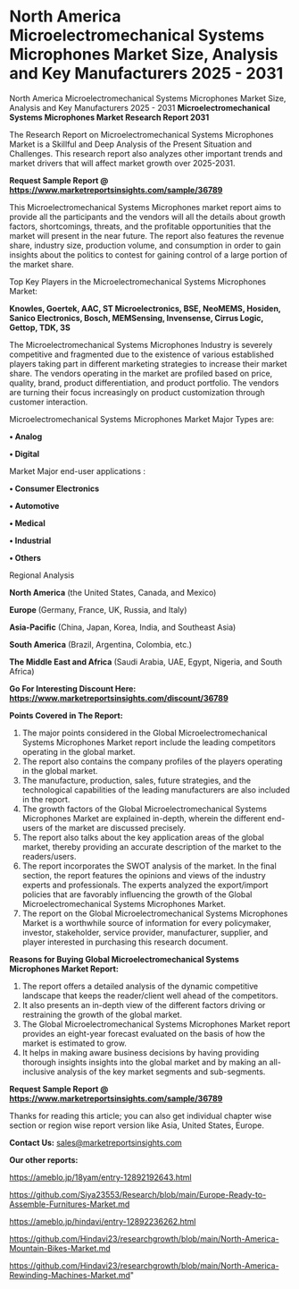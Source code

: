 # North America Microelectromechanical Systems Microphones Market Size, Analysis and Key Manufacturers 2025 - 2031
North America Microelectromechanical Systems Microphones Market Size, Analysis and Key Manufacturers 2025 - 2031
<strong>Microelectromechanical Systems Microphones Market Research Report 2031</strong>

The Research Report on Microelectromechanical Systems Microphones Market is a Skillful and Deep Analysis of the Present Situation and Challenges. This research report also analyzes other important trends and market drivers that will affect market growth over 2025-2031.

<strong>Request Sample Report @ <a href=https://www.marketreportsinsights.com/sample/36789>https://www.marketreportsinsights.com/sample/36789</a></strong>

This Microelectromechanical Systems Microphones market report aims to provide all the participants and the vendors will all the details about growth factors, shortcomings, threats, and the profitable opportunities that the market will present in the near future. The report also features the revenue share, industry size, production volume, and consumption in order to gain insights about the politics to contest for gaining control of a large portion of the market share.

Top Key Players in the Microelectromechanical Systems Microphones Market:

<strong>Knowles, Goertek, AAC, ST Microelectronics, BSE, NeoMEMS, Hosiden, Sanico Electronics, Bosch, MEMSensing, Invensense, Cirrus Logic, Gettop, TDK, 3S</strong>

The Microelectromechanical Systems Microphones Industry is severely competitive and fragmented due to the existence of various established players taking part in different marketing strategies to increase their market share. The vendors operating in the market are profiled based on price, quality, brand, product differentiation, and product portfolio. The vendors are turning their focus increasingly on product customization through customer interaction.

Microelectromechanical Systems Microphones Market Major Types are:

<strong>•  Analog

•  Digital</strong>

Market Major end-user applications :

<strong>•  Consumer Electronics

•  Automotive

•  Medical

•  Industrial

•  Others</strong>

Regional Analysis

</u><strong><b>North America</b></strong> (the United States, Canada, and Mexico)

<strong><b>Europe </b></strong>(Germany, France, UK, Russia, and Italy)

<strong><b>Asia-Pacific</b></strong> (China, Japan, Korea, India, and Southeast Asia)

<strong><b>South America</b></strong> (Brazil, Argentina, Colombia, etc.)

<strong><b>The Middle East and Africa</b></strong> (Saudi Arabia, UAE, Egypt, Nigeria, and South Africa)

<strong>Go For Interesting Discount Here: <a href=https://www.marketreportsinsights.com/discount/36789>https://www.marketreportsinsights.com/discount/36789</a></strong>

<strong>Points Covered in The Report:</strong>
<ol>
  <li>The major points considered in the Global Microelectromechanical Systems Microphones Market report include the leading competitors operating in the global market.</li>
  <li>The report also contains the company profiles of the players operating in the global market.</li>
  <li>The manufacture, production, sales, future strategies, and the technological capabilities of the leading manufacturers are also included in the report.</li>
  <li>The growth factors of the Global Microelectromechanical Systems Microphones Market are explained in-depth, wherein the different end-users of the market are discussed precisely.</li>
  <li>The report also talks about the key application areas of the global market, thereby providing an accurate description of the market to the readers/users.</li>
  <li>The report incorporates the SWOT analysis of the market. In the final section, the report features the opinions and views of the industry experts and professionals. The experts analyzed the export/import policies that are favorably influencing the growth of the Global Microelectromechanical Systems Microphones Market.</li>
  <li>The report on the Global Microelectromechanical Systems Microphones Market is a worthwhile source of information for every policymaker, investor, stakeholder, service provider, manufacturer, supplier, and player interested in purchasing this research document.</li>
</ol>
<strong>Reasons for Buying Global Microelectromechanical Systems Microphones Market Report:</strong>

<ol>
  <li>The report offers a detailed analysis of the dynamic competitive landscape that keeps the reader/client well ahead of the competitors.</li>
  <li>It also presents an in-depth view of the different factors driving or restraining the growth of the global market.</li>
  <li>The Global Microelectromechanical Systems Microphones Market report provides an eight-year forecast evaluated on the basis of how the market is estimated to grow.</li>
  <li>It helps in making aware business decisions by having providing thorough insights insights into the global market and by making an all-inclusive analysis of the key market segments and sub-segments.</li>
</ol>
<strong>Request Sample Report @ <a href=https://www.marketreportsinsights.com/sample/36789>https://www.marketreportsinsights.com/sample/36789</a></strong>


Thanks for reading this article; you can also get individual chapter wise section or region wise report version like Asia, United States, Europe.

<strong>Contact Us:</strong>
sales@marketreportsinsights.com

<strong>Our other reports:</strong>

<a href=https://ameblo.jp/18yam/entry-12892192643.html>https://ameblo.jp/18yam/entry-12892192643.html</a>

<a href=https://github.com/Siya23553/Research/blob/main/Europe-Ready-to-Assemble-Furnitures-Market.md>https://github.com/Siya23553/Research/blob/main/Europe-Ready-to-Assemble-Furnitures-Market.md</a>

<a href=https://ameblo.jp/hindavi/entry-12892236262.html>https://ameblo.jp/hindavi/entry-12892236262.html</a>

<a href=https://github.com/Hindavi23/researchgrowth/blob/main/North-America-Mountain-Bikes-Market.md>https://github.com/Hindavi23/researchgrowth/blob/main/North-America-Mountain-Bikes-Market.md</a>

<a href=https://github.com/Hindavi23/researchgrowth/blob/main/North-America-Rewinding-Machines-Market.md>https://github.com/Hindavi23/researchgrowth/blob/main/North-America-Rewinding-Machines-Market.md</a>"
